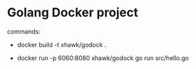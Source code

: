 # Golang Docker project

commands:

- docker build -t xhawk/godock .

- docker run -p 6060:8080 xhawk/godock go run src/hello.go

